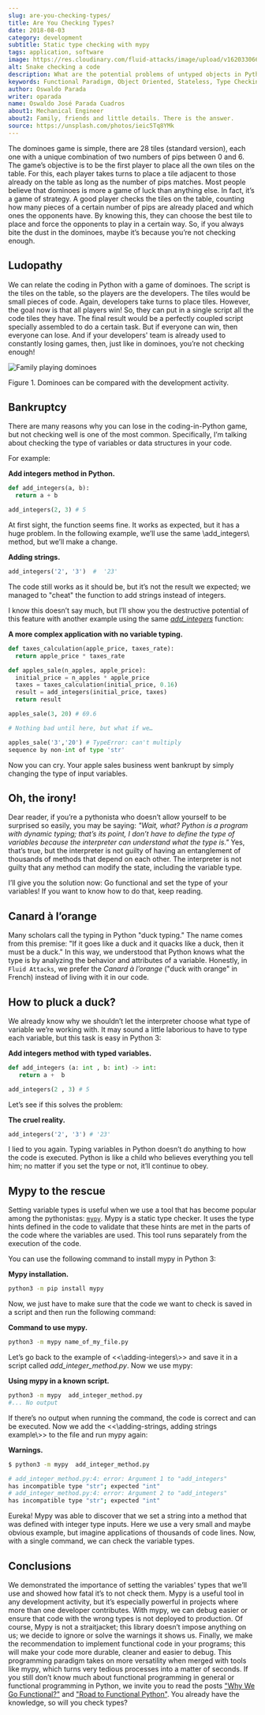```yaml
---
slug: are-you-checking-types/
title: Are You Checking Types?
date: 2018-08-03
category: development
subtitle: Static type checking with mypy
tags: application, software
image: https://res.cloudinary.com/fluid-attacks/image/upload/v1620330665/blog/are-you-checking-types/cover_wrwgye.webp
alt: Snake checking a code
description: What are the potential problems of untyped objects in Python? Here we work on the importance of checking types before running the code and how mypy can help.
keywords: Functional Paradigm, Object Oriented, Stateless, Type Checking, Python, Duck Typing, Mypy, Ethical Hacking, Pentesting
author: Oswaldo Parada
writer: oparada
name: Oswaldo José Parada Cuadros
about1: Mechanical Engineer
about2: Family, friends and little details. There is the answer.
source: https://unsplash.com/photos/ieic5Tq8YMk
---
```


The dominoes game is simple,
there are 28 tiles (standard version),
each one with a unique combination
of two numbers of pips between 0 and 6.
The game’s objective is to be the first player
to place all the own tiles on the table.
For this,
each player takes turns to place a tile
adjacent to those already on the table
as long as the number of pips matches.
Most people believe
that dominoes is more a game of luck
than anything else.
In fact,
it’s a game of strategy.
A good player checks the tiles on the table,
counting how many pieces
of a certain number of pips
are already placed
and which ones the opponents have.
By knowing this,
they can choose the best tile to place
and force the opponents
to play in a certain way.
So,
if you always bite the dust in the dominoes,
maybe it’s because you’re not checking enough.

## Ludopathy

We can relate the coding in Python
with a game of dominoes.
The script is the tiles on the table,
so the players are the developers.
The tiles would be small pieces of code.
Again,
developers take turns to place tiles.
However,
the goal now is that all players win\!
So,
they can put in a single script
all the code tiles they have.
The final result would be a perfectly coupled script
specially assembled to do a certain task.
But if everyone can win,
then everyone can lose.
And if your developers' team is already used
to constantly losing games,
then,
just like in dominoes,
you’re not checking enough\!

<div class="imgblock">

![Family playing dominoes](https://res.cloudinary.com/fluid-attacks/image/upload/v1620330662/blog/are-you-checking-types/dominoes_xtbi5m.webp)

<div class="title">

Figure 1. Dominoes can be compared with the development activity.

</div>

</div>

## Bankruptcy

There are many reasons
why you can lose in the coding-in-Python game,
but not checking well is one of the most common.
Specifically,
I’m talking about checking the type of variables
or data structures in your code.

For example:

**Add integers method in Python.**

``` Python
def add_integers(a, b):
  return a + b

add_integers(2, 3) # 5
```

At first sight,
the function seems fine.
It works as expected,
but it has a huge problem.
In the following example,
we’ll use the same \\add\_integers\\ method,
but we’ll make a change.

**Adding strings.**

``` Python
add_integers('2', '3')  #  '23'
```

The code still works as it should be,
but it’s not the result we expected;
we managed to "cheat" the function
to add strings instead of integers.

I know this doesn’t say much,
but I’ll show you the destructive potential of this feature
with another example using the same
[*add\_integers*](#adding-integers) function:

**A more complex application with no variable typing.**

``` Python
def taxes_calculation(apple_price, taxes_rate):
  return apple_price * taxes_rate

def apples_sale(n_apples, apple_price):
  initial_price = n_apples * apple_price
  taxes = taxes_calculation(initial_price, 0.16)
  result = add_integers(initial_price, taxes)
  return result

apples_sale(3, 20) # 69.6

# Nothing bad until here, but what if we…

apples_sale('3','20') # TypeError: can't multiply
sequence by non-int of type 'str'
```

Now you can cry.
Your apple sales business went bankrupt
by simply changing the type of input variables.

## Oh, the irony!

Dear reader,
if you’re a pythonista who doesn’t allow
yourself to be surprised so easily,
you may be saying:
*"Wait, what?
Python is a program with dynamic typing;
that’s its point,
I don’t have to define the type of variables
because the interpreter can understand what the type is."*
Yes,
that’s true,
but the interpreter is not guilty of having an entanglement
of thousands of methods
that depend on each other.
The interpreter is not guilty
that any method can modify the state,
including the variable type.

I’ll give you the solution now:
Go functional and set the type of your variables\!
If you want to know how to do that,
keep reading.

## Canard à l’orange

Many scholars call the typing in Python "duck typing."
The name comes from this premise:
"If it goes like a duck
and it quacks like a duck,
then it must be a duck."
In this way,
we understood that Python knows
what the type is
by analyzing the behavior
and attributes of a variable.
Honestly, in `Fluid Attacks`,
we prefer the *Canard à l’orange*
("duck with orange" in French)
instead of living with it in our code.

## How to pluck a duck?

We already know why
we shouldn’t let the interpreter choose what type
of variable we’re working with.
It may sound a little laborious
to have to type each variable,
but this task is easy in Python 3:

**Add integers method with typed variables.**

``` Python
def add_integers (a: int , b: int) -> int:
   return a +  b

add_integers(2 , 3) # 5
```

Let’s see if this solves the problem:

**The cruel reality.**

``` Python
add_integers('2', '3') # '23'
```

I lied to you again.
Typing variables in Python doesn’t do anything
to how the code is executed.
Python is like a child
who believes everything you tell him;
no matter if you set the type or not,
it’ll continue to obey.

## Mypy to the rescue

Setting variable types is useful
when we use a tool that has become popular
among the pythonistas: [`mypy`](http://http://mypy-lang.org/).
Mypy is a static type checker.
It uses the type hints defined in the
code to validate that these hints are met
in the parts of the code
where the variables are used.
This tool runs separately from the execution of the code.

You can use the following command to install mypy in Python 3:

**Mypy installation.**

``` bash
python3 -m pip install mypy
```

Now,
we just have to make sure
that the code we want to check
is saved in a script
and then run the following command:

**Command to use mypy.**

``` bash
python3 -m mypy name_of_my_file.py
```

Let’s go back to the example of \<\<\\adding-integers\\\>\>
and save it in a script called *add\_integer\_method.py*.
Now we use mypy:

**Using mypy in a known script.**

``` bash
python3 -m mypy  add_integer_method.py
#... No output
```

If there’s no output when running the command,
the code is correct
and can be executed.
Now we add the \<\<\\adding-strings, adding strings example\\\>\>
to the file
and run mypy again:

**Warnings.**

``` bash
$ python3 -m mypy  add_integer_method.py

# add_integer_method.py:4: error: Argument 1 to "add_integers"
has incompatible type "str"; expected "int"
# add_integer_method.py:4: error: Argument 2 to "add_integers"
has incompatible type "str"; expected "int"
```

Eureka\!
Mypy was able to discover that we set a string
into a method that was defined with integer type inputs.
Here we use a very small and maybe obvious example,
but imagine applications of thousands of code lines.
Now,
with a single command,
we can check the variable types.

## Conclusions

We demonstrated the importance of setting the variables' types
that we’ll use
and showed how fatal it’s to not check them.
Mypy is a useful tool in any development activity,
but it’s especially powerful in projects
where more than one developer contributes.
With mypy, we can debug easier
or ensure that code with the wrong types
is not deployed to production.
Of course,
Mypy is not a straitjacket;
this library doesn’t impose anything on us;
we decide to ignore or solve the warnings it shows us.
Finally,
we make the recommendation to implement
functional code in your programs;
this will make your code more durable,
cleaner and easier to debug.
This programming paradigm takes on more versatility
when merged with tools like mypy,
which turns very tedious processes into a matter of seconds.
If you still don’t know much
about functional programming in general
or functional programming in Python,
we invite you to read the posts
["Why We Go Functional?"](../why-we-go-functional/)
and ["Road to Functional Python"](../road-to-functional-python/).
You already have the knowledge,
so will you check types?
